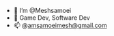 - 👋 I’m @Meshsamoei
- 👀 Game Dev, Software Dev
- 📫 @amsamoeimesh@gmail.com
    

<!---
Meshsamoei/LandingPage is a ✨ special ✨ repository because its `README.md` (this file) appears on your GitHub profile.
You can click the Preview link to take a look at your changes.
--->
